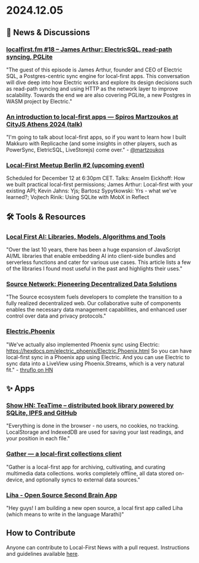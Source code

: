 # 2024.12.05


## 📰 News & Discussions

### [localfirst.fm #18 – James Arthur: ElectricSQL, read-path syncing, PGLite](https://www.localfirst.fm/18)
"The guest of this episode is James Arthur, founder and CEO of Electric SQL, a Postgres-centric sync engine for local-first apps. This conversation will dive deep into how Electric works and explore its design decisions such as read-path syncing and using HTTP as the network layer to improve scalability. Towards the end we are also covering PGLite, a new Postgres in WASM project by Electric."

### [An introduction to local-first apps — Spiros Martzoukos at CityJS Athens 2024 (talk)](https://youtu.be/LqZp57NLSiU?t=92)
"I'm going to talk about local-first apps, so if you want to learn how I built Makkuro with Replicache (and some insights in other players, such as PowerSync, EletricSQL, LiveStorejs) come over." - [@martzoukos](https://x.com/martzoukos/status/1860261486255329634)

### [Local-First Meetup Berlin #2 (upcoming event)](https://lu.ma/sq5hpu2x)
Scheduled for December 12 at 6:30pm CET. Talks: Anselm Eickhoff: How we built practical local-first permissions; James Arthur: Local-first with your existing API; Kevin Jahns: Yjs; Bartosz Sypytkowski: Yrs - what we've learned?; Vojtech Rinik: Using SQLite with MobX in Reflect



## 🛠️ Tools & Resources

### [Local First AI: Libraries, Models, Algorithms and Tools](https://www.peterkoraca.com/blog/local-first-ai)
"Over the last 10 years, there has been a huge expansion of JavaScript AI/ML libraries that enable embedding AI into client-side bundles and serverless functions and cater for various use cases. This article lists a few of the libraries I found most useful in the past and highlights their uses."

### [Source Network: Pioneering Decentralized Data Solutions](https://source.network/)
"The Source ecosystem fuels developers to complete the transition to a fully realized decentralized web. Our collaborative suite of components enables the necessary data management capabilities, and enhanced user control over data and privacy protocols."

### [Electric.Phoenix](https://hexdocs.pm/electric_phoenix/Electric.Phoenix.html)
"We've actually also implemented Phoenix sync using Electric: https://hexdocs.pm/electric_phoenix/Electric.Phoenix.html
So you can have local-first sync in a Phoenix app using Electric. And you can use Electric to sync data into a LiveView using Phoenix.Streams, which is a very natural fit." - [thruflo on HN](https://news.ycombinator.com/item?id=42316436)


## ✨ Apps
	
### [Show HN: TeaTime – distributed book library powered by SQLite, IPFS and GitHub](https://news.ycombinator.com/item?id=42256104)
"Everything is done in the browser - no users, no cookies, no tracking. LocalStorage and IndexedDB are used for saving your last readings, and your position in each file."

### [Gather — a local-first collections client](https://gather.directory/)
"Gather is a local-first app for archiving, cultivating, and curating multimedia data collections. works completely offline, all data stored on-device, and optionally syncs to external data sources."

### [Liha - Open Source Second Brain App](https://liha.rugvedsomwanshi.in/)
"Hey guys! I am building a new open source, a local first app called Liha (which means to write in the language Marathi)"


## How to Contribute
Anyone can contribute to Local-First News with a pull request. Instructions and guidelines available [here](https://github.com/localfirstnews/localfirstnews).
